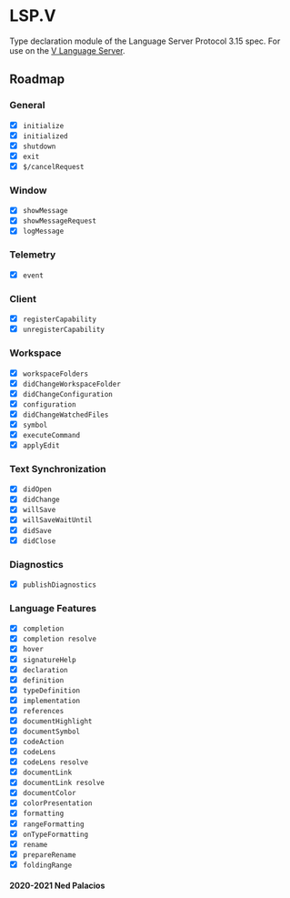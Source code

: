 # LSP.V

Type declaration module of the Language Server Protocol 3.15 spec. For use on
the [V Language Server](https://github.com/vlang/vls).

## Roadmap

### General

- [x] `initialize`
- [x] `initialized`
- [x] `shutdown`
- [x] `exit`
- [x] `$/cancelRequest`

### Window

- [x] `showMessage`
- [x] `showMessageRequest`
- [x] `logMessage`

### Telemetry

- [x] `event`

### Client

- [x] `registerCapability`
- [x] `unregisterCapability`

### Workspace

- [x] `workspaceFolders`
- [x] `didChangeWorkspaceFolder`
- [x] `didChangeConfiguration`
- [x] `configuration`
- [x] `didChangeWatchedFiles`
- [x] `symbol`
- [x] `executeCommand`
- [x] `applyEdit`

### Text Synchronization

- [x] `didOpen`
- [x] `didChange`
- [x] `willSave`
- [x] `willSaveWaitUntil`
- [x] `didSave`
- [x] `didClose`

### Diagnostics

- [x] `publishDiagnostics`

### Language Features

- [x] `completion`
- [x] `completion resolve`
- [x] `hover`
- [x] `signatureHelp`
- [x] `declaration`
- [x] `definition`
- [x] `typeDefinition`
- [x] `implementation`
- [x] `references`
- [x] `documentHighlight`
- [x] `documentSymbol`
- [x] `codeAction`
- [x] `codeLens`
- [x] `codeLens resolve`
- [x] `documentLink`
- [x] `documentLink resolve`
- [x] `documentColor`
- [x] `colorPresentation`
- [x] `formatting`
- [x] `rangeFormatting`
- [x] `onTypeFormatting`
- [x] `rename`
- [x] `prepareRename`
- [x] `foldingRange`

#### 2020-2021 Ned Palacios
